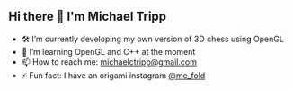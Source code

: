 ## Hi there 👋 I'm Michael Tripp

<!--
**Mctripp10/mctripp10** is a ✨ _special_ ✨ repository because its `README.md` (this file) appears on your GitHub profile.

Here are some ideas to get you started:
-->
- 🛠️ I’m currently developing my own version of 3D chess using OpenGL
- 🌱 I’m learning OpenGL and C++ at the moment
- 📫 How to reach me: michaelctripp@gmail.com
- ⚡ Fun fact: I have an origami instagram [@mc_fold](https://www.instagram.com/mc_fold/)
